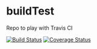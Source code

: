 buildTest
=========

Repo to play with Travis CI

[![Build Status](https://travis-ci.org/twistdroach/buildTest.png?branch=master)](https://travis-ci.org/twistdroach/buildTest)
[![Coverage Status](https://coveralls.io/repos/twistdroach/buildTest/badge.png)](https://coveralls.io/r/twistdroach/buildTest)
